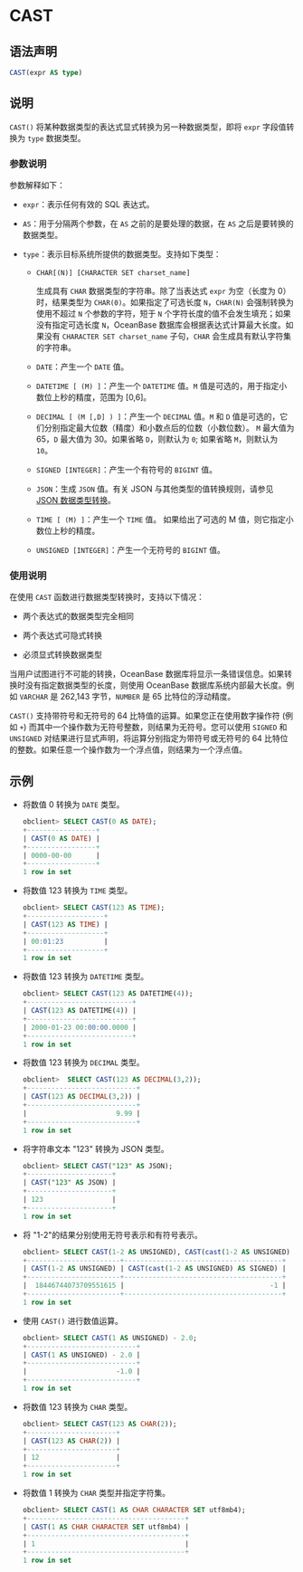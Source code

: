 # CAST

## 语法声明

```sql
CAST(expr AS type)
```

## 说明

`CAST()` 将某种数据类型的表达式显式转换为另一种数据类型，即将 `expr` 字段值转换为 `type` 数据类型。

### 参数说明

参数解释如下：

* `expr`：表示任何有效的 SQL 表达式。

* `AS`：用于分隔两个参数，在 `AS` 之前的是要处理的数据，在 `AS` 之后是要转换的数据类型。

* `type`：表示目标系统所提供的数据类型。支持如下类型：

  * `CHAR[(N)] [CHARACTER SET charset_name]`

    生成具有 `CHAR` 数据类型的字符串。除了当表达式 `expr` 为空（长度为 0）时，结果类型为 `CHAR(0)`。如果指定了可选长度 `N`，`CHAR(N)` 会强制转换为使用不超过 `N` 个参数的字符，短于 `N` 个字符长度的值不会发生填充；如果没有指定可选长度 `N`，OceanBase 数据库会根据表达式计算最大长度。如果没有 `CHARACTER SET charset_name` 子句，`CHAR` 会生成具有默认字符集的字符串。

  * `DATE`：产生一个 `DATE` 值。

  * `DATETIME [ (M) ]`：产生一个 `DATETIME` 值。`M` 值是可选的，用于指定小数位上秒的精度，范围为 \[0,6\]。

  * `DECIMAL [ (M [,D] ) ]`：产生一个 `DECIMAL` 值。`M` 和 `D` 值是可选的，它们分别指定最大位数（精度）和小数点后的位数（小数位数）。 `M` 最大值为 65，`D` 最大值为 30。如果省略 `D`，则默认为 `0`; 如果省略 `M`，则默认为 `10`。

  * `SIGNED [INTEGER]`：产生一个有符号的 `BIGINT` 值。

  * `JSON`：生成 `JSON` 值。有关 JSON 与其他类型的值转换规则，请参见 [JSON 数据类型转换](../../../100.basic-elements-of-mysql-mode/100.data-type-of-mysql-mode/800.json-formatted-data-type-of-mysql-mode/400.json-formatted-data-type-conversion-of-mysql-mode.md)。

  * `TIME [ (M) ]`：产生一个 `TIME` 值。 如果给出了可选的 M 值，则它指定小数位上秒的精度。

  * `UNSIGNED [INTEGER]`：产生一个无符号的 `BIGINT` 值。

### 使用说明

在使用 `CAST` 函数进行数据类型转换时，支持以下情况：

* 两个表达式的数据类型完全相同

* 两个表达式可隐式转换

* 必须显式转换数据类型

当用户试图进行不可能的转换，OceanBase 数据库将显示一条错误信息。如果转换时没有指定数据类型的长度，则使用 OceanBase 数据库系统内部最大长度。例如 `VARCHAR` 是 262,143 字节，`NUMBER` 是 65 比特位的浮动精度。

`CAST()` 支持带符号和无符号的 64 比特值的运算。如果您正在使用数字操作符 (例如 `+`) 而其中一个操作数为无符号整数，则结果为无符号。您可以使用 `SIGNED` 和 `UNSIGNED` 对结果进行显式声明，将运算分别指定为带符号或无符号的 64 比特位的整数。如果任意一个操作数为一个浮点值，则结果为一个浮点值。

## 示例

* 将数值 0 转换为 `DATE` 类型。

  ```sql
  obclient> SELECT CAST(0 AS DATE);
  +-----------------+
  | CAST(0 AS DATE) |
  +-----------------+
  | 0000-00-00      |
  +-----------------+
  1 row in set
  ```

* 将数值 123 转换为 `TIME` 类型。

  ```sql
  obclient> SELECT CAST(123 AS TIME);
  +-------------------+
  | CAST(123 AS TIME) |
  +-------------------+
  | 00:01:23          |
  +-------------------+
  1 row in set
  ```

* 将数值 123 转换为 `DATETIME` 类型。

  ```sql
  obclient> SELECT CAST(123 AS DATETIME(4));
  +--------------------------+
  | CAST(123 AS DATETIME(4)) |
  +--------------------------+
  | 2000-01-23 00:00:00.0000 |
  +--------------------------+
  1 row in set
  ```

* 将数值 123 转换为 `DECIMAL` 类型。

  ```sql
  obclient>  SELECT CAST(123 AS DECIMAL(3,2));
  +---------------------------+
  | CAST(123 AS DECIMAL(3,2)) |
  +---------------------------+
  |                      9.99 |
  +---------------------------+
  1 row in set
  ```

* 将字符串文本 "123" 转换为 JSON 类型。

  ```sql
  obclient> SELECT CAST("123" AS JSON);
  +---------------------+
  | CAST("123" AS JSON) |
  +---------------------+
  | 123                 |
  +---------------------+
  1 row in set
  ```

* 将 "1-2"的结果分别使用无符号表示和有符号表示。

  ```sql
  obclient> SELECT CAST(1-2 AS UNSIGNED), CAST(cast(1-2 AS UNSIGNED) AS SIGNED);
  +-----------------------+---------------------------------------+
  | CAST(1-2 AS UNSIGNED) | CAST(cast(1-2 AS UNSIGNED) AS SIGNED) |
  +-----------------------+---------------------------------------+
  |  18446744073709551615 |                                    -1 |
  +-----------------------+---------------------------------------+
  1 row in set
  ```

* 使用 `CAST()` 进行数值运算。

  ```sql
  obclient> SELECT CAST(1 AS UNSIGNED) - 2.0;
  +---------------------------+
  | CAST(1 AS UNSIGNED) - 2.0 |
  +---------------------------+
  |                      -1.0 |
  +---------------------------+
  1 row in set
  ```

* 将数值 123 转换为 `CHAR` 类型。

  ```sql
  obclient> SELECT CAST(123 AS CHAR(2));
  +----------------------+
  | CAST(123 AS CHAR(2)) |
  +----------------------+
  | 12                   |
  +----------------------+
  1 row in set
  ```

* 将数值 1 转换为 `CHAR` 类型并指定字符集。

  ```sql
  obclient> SELECT CAST(1 AS CHAR CHARACTER SET utf8mb4); 
  +---------------------------------------+
  | CAST(1 AS CHAR CHARACTER SET utf8mb4) |
  +---------------------------------------+
  | 1                                     |
  +---------------------------------------+
  1 row in set
  ```
